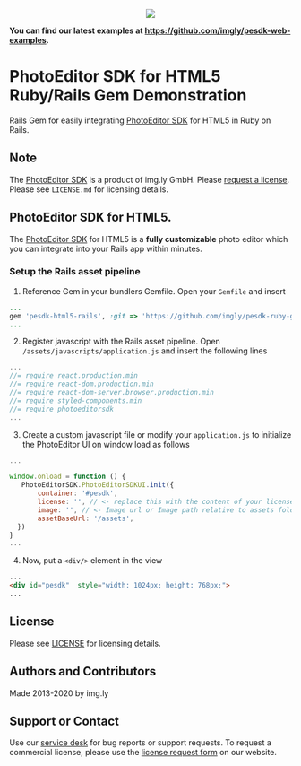 <p align="center">
  <img src="https://img.ly/static/logos/PE.SDK_Logo.svg" />
</p>

**You can find our latest examples at https://github.com/imgly/pesdk-web-examples.**

# PhotoEditor SDK for HTML5 Ruby/Rails Gem Demonstration
Rails Gem for easily integrating [PhotoEditor SDK](https://img.ly/photo-sdk?utm_campaign=Projects&utm_source=Github&utm_medium=Side_Projects&utm_content=Ruby-Gem-Demo) for HTML5 in Ruby on Rails.

## Note 
The [PhotoEditor SDK](https://img.ly/photo-sdk?utm_campaign=Projects&utm_source=Github&utm_medium=Side_Projects&utm_content=Ruby-Gem-Demo) is a product of img.ly GmbH. 
Please [request a license](https://img.ly/pricing?utm_campaign=Projects&utm_source=Github&utm_medium=Side_Projects&utm_content=Ruby-Gem-Demo). Please see `LICENSE.md` for licensing details.


## PhotoEditor SDK for HTML5.
The [PhotoEditor SDK](https://img.ly/photo-sdk?utm_campaign=Projects&utm_source=Github&utm_medium=Side_Projects&utm_content=Ruby-Gem-Demo) for HTML5 is a **fully customizable** photo editor which you can integrate into your Rails app within minutes.

### Setup the Rails asset pipeline

1. Reference Gem in your bundlers Gemfile. Open your `Gemfile` and insert
```ruby
...
gem 'pesdk-html5-rails', :git => 'https://github.com/imgly/pesdk-ruby-gem-demo.git'
...
```
2. Register javascript with the Rails asset pipeline. Open `/assets/javascripts/application.js` and insert the following lines 

```javascript
...
//= require react.production.min
//= require react-dom.production.min
//= require react-dom-server.browser.production.min
//= require styled-components.min
//= require photoeditorsdk
...
```

3. Create a custom javascript file or modify your `application.js` to initialize the PhotoEditor UI on window load as follows 

```javascript
...

window.onload = function () {
   PhotoEditorSDK.PhotoEditorSDKUI.init({
       container: '#pesdk',
       license: '', // <- replace this with the content of your license file. The JSON-object needs to be in string format
       image: '', // <- Image url or Image path relative to assets folder
       assetBaseUrl: '/assets',
  })
}
...

```

4. Now, put a `<div/>` element in the view 
```html
...
<div id="pesdk"  style="width: 1024px; height: 768px;">
...
```

## License
Please see [LICENSE](https://github.com/imgly/pesdk-ruby-gem-demo/blob/main/LICENSE.md) for licensing details.

## Authors and Contributors
Made 2013-2020 by img.ly

## Support or Contact
Use our [service desk](https://support.img.ly) for bug reports or support requests. To request a commercial license, please use the [license request form](https://img.ly/pricing?utm_campaign=Projects&utm_source=Github&utm_medium=Side_Projects&utm_content=Ruby-Gem-Demo) on our website.

